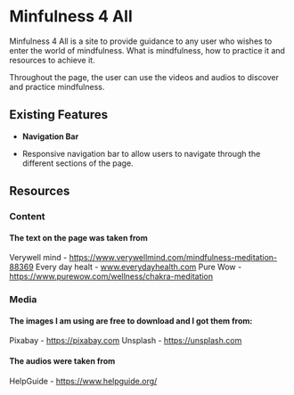 # Minfulness 4 All

Minfulness 4 All is a site to provide guidance to any user who wishes to enter the world of mindfulness. What is mindfulness, how to practice it and resources to achieve it.

Throughout the page, the user can use the videos and audios to discover and practice mindfulness.

## Existing Features

- __Navigation Bar__

- Responsive navigation bar to allow users to navigate through the different sections of the page.

## Resources

### Content 

#### The text on the page was taken from
Verywell mind - https://www.verywellmind.com/mindfulness-meditation-88369
Every day healt - www.everydayhealth.com
Pure Wow - https://www.purewow.com/wellness/chakra-meditation

### Media

#### The images I am using are free to download and I got them from: 
Pixabay - https://pixabay.com
Unsplash - https://unsplash.com

#### The audios were taken from
HelpGuide - https://www.helpguide.org/


